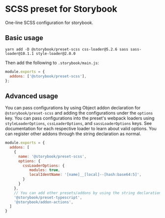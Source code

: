 # SCSS preset for Storybook

One-line SCSS configuration for storybook.

## Basic usage

```
yarn add -D @storybook/preset-scss css-loader@5.2.6 sass sass-loader@10.1.1 style-loader@2.0.0
```

Then add the following to `.storybook/main.js`:

```js
module.exports = {
  addons: ['@storybook/preset-scss'],
};
```

## Advanced usage

You can pass configurations by using Object addon declaration for `@storybook/preset-scss` and adding the configurations under the `options` key. You can pass configurations into the preset's webpack loaders using `styleLoaderOptions`, `cssLoaderOptions`, and `sassLoaderOptions` keys. See documentation for each respective loader to learn about valid options. You can register other addons through the string declaration as normal.

```js
module.exports = {
  addons: [
    {
      name: '@storybook/preset-scss',
      options: {
        cssLoaderOptions: {
           modules: true,
           localIdentName: '[name]__[local]--[hash:base64:5]',
        }
      }
    },
    // You can add other presets/addons by using the string declaration
    '@storybook/preset-typescript',
    '@storybook/addon-actions',
  ]
}
```

